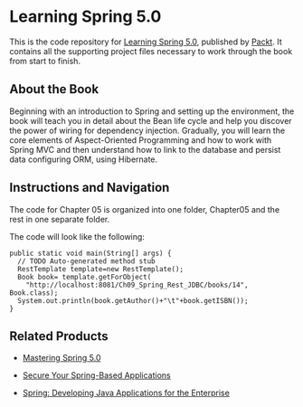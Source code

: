# Learning Spring 5.0
This is the code repository for [Learning Spring 5.0](https://www.packtpub.com/application-development/learning-spring-50?utm_source=github&utm_medium=repository&utm_content=9781787120341), published by [Packt](https://www.packtpub.com/?utm_source=github). It contains all the supporting project files necessary to work through the book from start to finish.

## About the Book
Beginning with an introduction to Spring and setting up the environment, the book will teach you in detail about the Bean life cycle and help you discover the power of wiring for dependency injection. Gradually, you will learn the core elements of Aspect-Oriented Programming and how to work with Spring MVC and then understand how to link to the database and persist data configuring ORM, using Hibernate.

## Instructions and Navigation
The code for Chapter 05 is organized into one folder, Chapter05 and the rest in one separate folder.

The code will look like the following:

```
public static void main(String[] args) {
  // TODO Auto-generated method stub
  RestTemplate template=new RestTemplate();
  Book book= template.getForObject(
    "http://localhost:8081/Ch09_Spring_Rest_JDBC/books/14", Book.class);
  System.out.println(book.getAuthor()+"\t"+book.getISBN());
}
```
 
 ## Related Products
* [Mastering Spring 5.0](https://www.packtpub.com/application-development/mastering-spring-50?utm_source=github&utm_medium=repository&utm_content=9781787123175)

* [Secure Your Spring-Based Applications](https://www.packtpub.com/application-development/secure-your-spring-based-applications-video?utm_source=github&utm_medium=repository&utm_content=9781787289123)

* [Spring: Developing Java Applications for the Enterprise](https://www.packtpub.com/web-development/spring-developing-java-applications-enterprise?utm_source=github&utm_medium=repository&utm_content=9781787127555)

